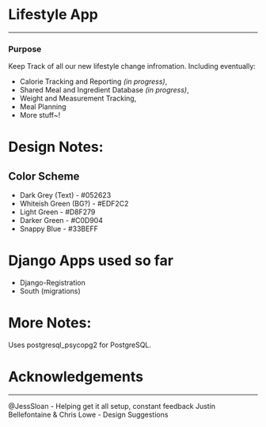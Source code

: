 # Lifestyle App
---
### Purpose
Keep Track of all our new lifestyle change infromation. Including eventually: 

 * Calorie Tracking and Reporting _*(in progress)*_,
 * Shared Meal and Ingredient Database _*(in progress)*_, 
 * Weight and Measurement Tracking,
 * Meal Planning
 * More stuff~!

# Design Notes:
Color Scheme
---
 - Dark Grey (Text) - #052623
 - Whiteish Green (BG?) - #EDF2C2
 - Light Green - #D8F279
 - Darker Green - #C0D904
 - Snappy Blue - #33BEFF

# Django Apps used so far
 - Django-Registration
 - South (migrations)
 
# More Notes:
Uses postgresql_psycopg2 for PostgreSQL.

# Acknowledgements
---

@JessSloan - Helping get it all setup, constant feedback
Justin Bellefontaine & Chris Lowe - Design Suggestions
 

